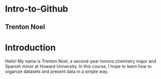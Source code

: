 # Intro-to-Github
## Trenton Noel

# Introduction
Hello! My name is Trenton Noel, a second-year honors chemistry major and Spanish minor at Howard University.
In this course, I hope to learn how to organize datasets and present data in a simple way.
